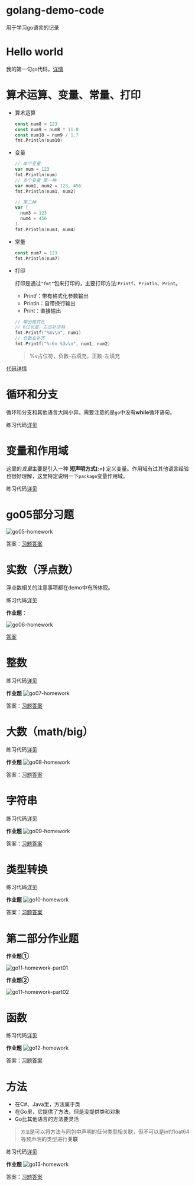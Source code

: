 # golang-demo-code
用于学习go语言的记录

# Hello world
我的第一句`go`代码，[详情](./main.go)

# 算术运算、变量、常量、打印

- 算术运算

  ```go
  const num8 = 123
  const num9 = num8 * 11.0
  const num10 = num9 / 1.7
  fmt.Println(num10)
  ```
- 变量

  ```go
  // 单个变量
  var num = 123
  fmt.Println(num)
  // 多个变量 第一种
  var num1, num2 = 123, 456
  fmt.Println(num1, num2)

  // 第二种
  var (
    num3 = 123
    num4 = 456
  )
  fmt.Println(num3, num4)
  ```
- 常量

  ```go
  const num7 = 123
  fmt.Println(num7)
  ```
- 打印

  打印是通过`"fmt"`包来打印的，主要打印方法:`Printf`、`Println`、`Print`。
  
  * Printf：带有格式化参数输出
  * Println：自带换行输出
  * Print：直接输出
  ```go
  // 输出格式化
  // 6位长度，左边补空格
  fmt.Printf("%6v\n", num1)
  // 负数右补齐
  fmt.Printf("%-6v %3v\n", num1, num2)
  ```
  > %v占位符，负数-右填充，正数-左填充

[代码详情](./mars.go)

# 循环和分支
循环和分支和其他语言大同小异。需要注意的是`go`中没有**while**循环语句。

练习代码[详见](./iffor.go)

# 变量和作用域
这里的*变量*主要是引入一种 **短声明方式(:=)** 定义变量。作用域有过其他语言经验也很好理解，这里特定说明一下`package`变量作用域。

练习代码[详见](./scope.go)

# go05部分习题

![go05-homework](./docs/en/images/go05-homework.png)

答案：[习题答案](./go05.go)

# 实数（浮点数）

浮点数相关的注意事项都在demo中有所体现。

练习代码[详见](./go06.go)

**作业题：**

![go06-homework](./docs/en/images/go06-homework.png)

[答案](./go06.go)

# 整数

练习代码[详见](./go07.go)

**作业题**
![go07-homework](./docs/en/images/go07-homework.png)

答案：[习题答案](./go07.go)

# 大数（math/big）

练习代码[详见](./go08.go)

**作业题**
![go08-homework](./docs/en/images/go08-homework.png)

答案：[习题答案](./go08.go)

# 字符串

练习代码[详见](./go09.go)

**作业题**
![go09-homework](./docs/en/images/go09-homework.png)

答案：[习题答案](./go09.go)

# 类型转换

练习代码[详见](./go10.go)

**作业题**
![go10-homework](./docs/en/images/go10-homework.png)

答案：[习题答案](./go10.go)

# 第二部分作业题

**作业题①**

![go11-homework-part01](./docs/en/images/go11-homework-part01.png)

**作业题②**

![go11-homework-part02](./docs/en/images/go11-homework-part02.png)

# 函数

练习代码[详见](./go12.go)

**作业题**
![go12-homework](./docs/en/images/go12-homework.png)

答案：[习题答案](./go12.go)

# 方法

- 在C#、Java里，方法属于类
- 在Go里，它提供了方法，但是没提供类和对象
- Go比其他语言的方法要灵活

>`方法`是可以将方法与同包中声明的任何类型相关联，但不可以是int\float64等预声明的类型进行**关联**

练习代码[详见](./go13.go)

**作业题**
![go13-homework](./docs/en/images/go13-homework.png)

答案：[习题答案](./go13.go)
